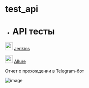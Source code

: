 # test_api

* <h1>API тесты</h1>

<img src="https://user-images.githubusercontent.com/107774229/198146350-1c541de9-3ef0-429a-a9cb-96aae4444891.png" width="25"> <a href="https://jenkins.autotests.cloud/job/001_satrn8_lesson23_test_api/" target="_blank">Jenkins</a>

<img src="https://user-images.githubusercontent.com/107774229/198146647-42f39a19-07b2-4bde-b21a-b570aa703f09.svg" width="25"> <a href="https://jenkins.autotests.cloud/job/001_satrn8_lesson23_test_api/1/allure/" target="_blank">Allure</a>

Отчет о прохождении в Telegram-бот

![image](https://user-images.githubusercontent.com/107774229/199337055-5756ba67-8b4a-413f-af64-ee5b5915713f.png)
